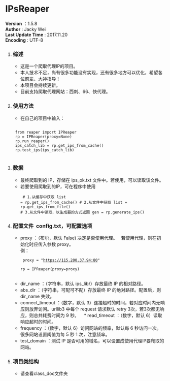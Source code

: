 # IPsReaper

__Version__ ：1.5.8  
__Author__ : Jacky Wei  
__Last Update Time__ : 2017.11.20  
__Encoding__ : UTF-8</br>


1. ### 综述
    * 这是一个爬取代理IP的项目。  
    * 本人技术不足，尚有很多功能没有实现，还有很多地方可以优化，希望各位前辈、大神指导！  
    * 本项目会持续更新。  
    * 目前支持爬取代理网站：西刺、66、快代理。

2. ### 使用方法
    * 在自己的项目中输入：  
    <pre><code>
    from reaper import IPReaper
    rp = IPReaper(proxy=None)
    rp.run_reaper()
    ips_catch_lib = rp.get_ips_from_cache()
    rp.test_ips(ips_catch_lib)
    </code></pre>

3. ### 数据
    * 最终爬取到的 IP，存储在 ips_ok.txt 文件中。若使用，可以读取该文件。
    * 若要使用爬取到的IP，可在程序中使用
                <pre><code>
                # 1.从缓存中获取
                list = rp.get_ips_from_cache()
                # 2.从文件中获取
                list = rp.get_ips_from_file()
                # 3.从文件中读取，以生成器的方式返回
                gen = rp.generate_ips()
                </code></pre>
4. ### 配置文件  **config.txt，可配置选项**

    * proxy ：（布尔，默认 False) 决定是否使用代理。  
                若使用代理，则在初始化时应传入参数 proxy。  
                例：  
                <pre><code>
                proxy = "https://115.200.37.94:80"  
                rp = IPReaper(proxy=proxy)  
                </code></pre>
    * dir_name ：（字符串，默认 ips_lib/）存放最终 IP 的相对路径。  
    * abs_dir ：（字符串，可配可不配）存放最终 IP 的绝对路径。配置后，则 dir_name 失效。  
    * connect_timeout ：（数字，默认 3）连接超时的时间，若对应时间内无响应则放弃访问。urllib3 中每个 request 请求默认 retry 3次，若3次都无响应，则总共耗费时间为 9 秒。
    * read_timeout ：（数字，默认 6）读取响应超时的时间。
    * frequency ：（数字，默认 6）访问网站的频率，默认每 6 秒访问一次。很多网站设置阈值为每 5 秒 1 次，注意频率。  
    * test_domain ：测试 IP 是否可用的域名，可以设置成使用代理IP要爬取的网站。
5. ### 项目类结构  
    * 请查看class_doc文件夹
